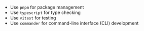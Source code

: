 - Use `pnpm` for package management
- Use `typescript` for type checking
- Use `vitest` for testing
- Use `commander` for command-line interface (CLI) development
